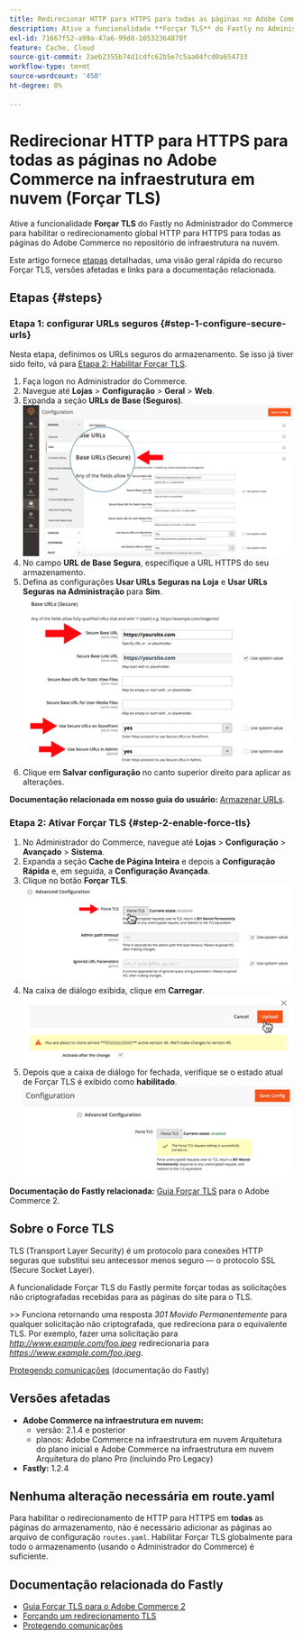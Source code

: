 ```yaml
---
title: Redirecionar HTTP para HTTPS para todas as páginas no Adobe Commerce na infraestrutura em nuvem (Forçar TLS)
description: Ative a funcionalidade **Forçar TLS** do Fastly no Administrador do Commerce para habilitar o redirecionamento global HTTP para HTTPS para todas as páginas do Adobe Commerce na loja de infraestrutura da nuvem.
exl-id: 71667f52-a99a-47a6-99d8-10532364870f
feature: Cache, Cloud
source-git-commit: 2aeb2355b74d1cdfc62b5e7c5aa04fcd0a654733
workflow-type: tm+mt
source-wordcount: '450'
ht-degree: 0%

---
```


# Redirecionar HTTP para HTTPS para todas as páginas no Adobe Commerce na infraestrutura em nuvem (Forçar TLS)

Ative a funcionalidade **Forçar TLS** do Fastly no Administrador do Commerce para habilitar o redirecionamento global HTTP para HTTPS para todas as páginas do Adobe Commerce no repositório de infraestrutura na nuvem.

Este artigo fornece [etapas](#steps) detalhadas, uma visão geral rápida do recurso Forçar TLS, versões afetadas e links para a documentação relacionada.

## Etapas {#steps}

### Etapa 1: configurar URLs seguros {#step-1-configure-secure-urls}

Nesta etapa, definimos os URLs seguros do armazenamento. Se isso já tiver sido feito, vá para [Etapa 2: Habilitar Forçar TLS](#step-2-enable-force-tls).

1. Faça logon no Administrador do Commerce.
1. Navegue até **Lojas** > **Configuração** > **Geral** > **Web**.
1. Expanda a seção **URLs de Base (Seguros)**.    ![magento-admin_base-urls-secure.png](assets/magento-admin_base-urls-secure.png)
1. No campo **URL de Base Segura**, especifique a URL HTTPS do seu armazenamento.
1. Defina as configurações **Usar URLs Seguras na Loja** e **Usar URLs Seguras na Administração** para **Sim**.    ![magento-admin_base-urls-secure-settings.png](assets/magento-admin_base-urls-secure-settings.png)
1. Clique em **Salvar configuração** no canto superior direito para aplicar as alterações.

**Documentação relacionada em nosso guia do usuário:**   [Armazenar URLs](https://experienceleague.adobe.com/en/docs/commerce-admin/stores-sales/site-store/store-urls).

### Etapa 2: Ativar Forçar TLS {#step-2-enable-force-tls}

1. No Administrador do Commerce, navegue até **Lojas** > **Configuração** > **Avançado** > **Sistema**.
1. Expanda a seção **Cache de Página Inteira** e depois a **Configuração Rápida** e, em seguida, a **Configuração Avançada**.
1. Clique no botão **Forçar TLS**.    ![magento-admin_force-tls-button.png](assets/magento-admin_force-tls-button.png)
1. Na caixa de diálogo exibida, clique em **Carregar**.    ![magento-admin_force-tls-confirm-dialog.png](assets/magento-admin_force-tls-confirmation-dialog.png)
1. Depois que a caixa de diálogo for fechada, verifique se o estado atual de Forçar TLS é exibido como **habilitado**.    ![magento-admin_force-tls-enabled.png](assets/magento-admin_force-tls-enabled.png)

**Documentação do Fastly relacionada:**   [Guia Forçar TLS](https://github.com/fastly/fastly-magento2/blob/master/Documentation/Guides/FORCE-TLS.md) para o Adobe Commerce 2.

## Sobre o Force TLS

TLS (Transport Layer Security) é um protocolo para conexões HTTP seguras que substitui seu antecessor menos seguro — o protocolo SSL (Secure Socket Layer).

A funcionalidade Forçar TLS do Fastly permite forçar todas as solicitações não criptografadas recebidas para as páginas do site para o TLS.

&#x200B;>>
Funciona retornando uma resposta *301 Movido Permanentemente* para qualquer solicitação não criptografada, que redireciona para o equivalente TLS. Por exemplo, fazer uma solicitação para *http://www.example.com/foo.jpeg* redirecionaria para *https://www.example.com/foo.jpeg*.

[Protegendo comunicações](https://docs.fastly.com/guides/securing-communications/) (documentação do Fastly)

## Versões afetadas

* **Adobe Commerce na infraestrutura em nuvem:**
   * versão: 2.1.4 e posterior
   * planos: Adobe Commerce na infraestrutura em nuvem Arquitetura do plano inicial e Adobe Commerce na infraestrutura em nuvem Arquitetura do plano Pro (incluindo Pro Legacy)
* **Fastly:** 1.2.4

## Nenhuma alteração necessária em route.yaml

Para habilitar o redirecionamento de HTTP para HTTPS em **todas** as páginas do armazenamento, não é necessário adicionar as páginas ao arquivo de configuração `routes.yaml`. Habilitar Forçar TLS globalmente para todo o armazenamento (usando o Administrador do Commerce) é suficiente.

## Documentação relacionada do Fastly

* [Guia Forçar TLS para o Adobe Commerce 2](https://github.com/fastly/fastly-magento2/blob/master/Documentation/Guides/FORCE-TLS.md)
* [Forçando um redirecionamento TLS](https://docs.fastly.com/guides/securing-communications/forcing-a-tls-redirect)
* [Protegendo comunicações](https://docs.fastly.com/guides/securing-communications/)
